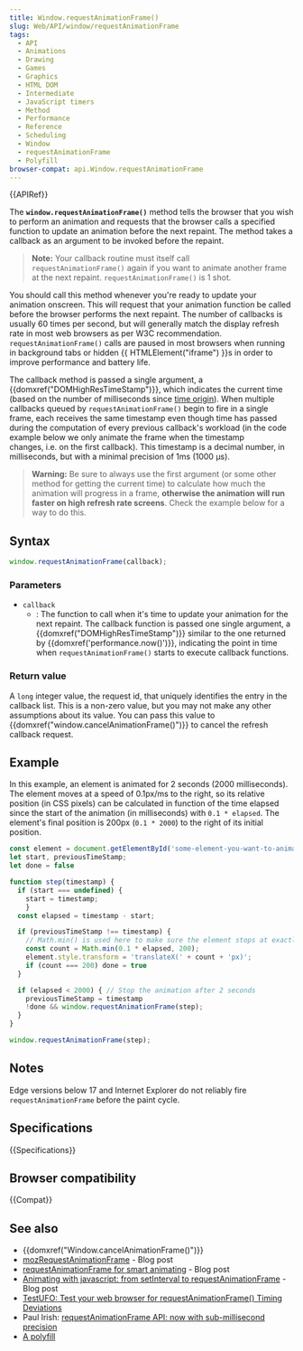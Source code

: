 ```yaml
---
title: Window.requestAnimationFrame()
slug: Web/API/window/requestAnimationFrame
tags:
  - API
  - Animations
  - Drawing
  - Games
  - Graphics
  - HTML DOM
  - Intermediate
  - JavaScript timers
  - Method
  - Performance
  - Reference
  - Scheduling
  - Window
  - requestAnimationFrame
  - Polyfill
browser-compat: api.Window.requestAnimationFrame
---
```

{{APIRef}}

The **`window.requestAnimationFrame()`** method tells the
browser that you wish to perform an animation and requests that the browser calls a
specified function to update an animation before the next repaint. The method takes a
callback as an argument to be invoked before the repaint.

> **Note:** Your callback routine must itself call
> `requestAnimationFrame()` again if you want to animate another frame at the
> next repaint. `requestAnimationFrame()` is 1 shot.

You should call this method whenever you're ready to update your animation onscreen.
This will request that your animation function be called before the browser performs the
next repaint. The number of callbacks is usually 60 times per second, but will generally
match the display refresh rate in most web browsers as per W3C recommendation.
`requestAnimationFrame()` calls are paused in most browsers when running in
background tabs or hidden {{ HTMLElement("iframe") }}s in order to improve performance
and battery life.

The callback method is passed a single argument, a {{domxref("DOMHighResTimeStamp")}},
which indicates the current time (based on the number of milliseconds since [time origin](/en-US/docs/Web/API/DOMHighResTimeStamp#the_time_origin)). When
multiple callbacks queued by `requestAnimationFrame()` begin to fire in a
single frame, each receives the same timestamp even though time has passed during the
computation of every previous callback's workload (in the code example below we only
animate the frame when the timestamp changes, i.e. on the first callback). This
timestamp is a decimal number, in milliseconds, but with a minimal precision of 1ms
(1000 µs).

> **Warning:** Be sure to always use the first argument (or some other method for getting the
> current time) to calculate how much the animation will progress in a frame,
> **otherwise the animation will run faster on high refresh rate screens**.
> Check the example below for a way to do this.

## Syntax

```js
window.requestAnimationFrame(callback);
```

### Parameters

- `callback`
  - : The function to call when it's time to update your animation for the next repaint.
    The callback function is passed one single argument, a
    {{domxref("DOMHighResTimeStamp")}} similar to the one returned by
    {{domxref('performance.now()')}}, indicating the point in time when
    `requestAnimationFrame()` starts to execute callback functions.

### Return value

A `long` integer value, the request id, that uniquely identifies the entry
in the callback list. This is a non-zero value, but you may not make any other
assumptions about its value. You can pass this value to
{{domxref("window.cancelAnimationFrame()")}} to cancel the refresh callback request.

## Example

In this example, an element is animated for 2 seconds (2000 milliseconds). The element
moves at a speed of 0.1px/ms to the right, so its relative position (in CSS pixels) can
be calculated in function of the time elapsed since the start of the animation (in
milliseconds) with `0.1 * elapsed`. The element's final position is 200px
(`0.1 * 2000`) to the right of its initial position.

```js
const element = document.getElementById('some-element-you-want-to-animate');
let start, previousTimeStamp;
let done = false

function step(timestamp) {
  if (start === undefined) {
    start = timestamp;
    }
  const elapsed = timestamp - start;

  if (previousTimeStamp !== timestamp) {
    // Math.min() is used here to make sure the element stops at exactly 200px
    const count = Math.min(0.1 * elapsed, 200);
    element.style.transform = 'translateX(' + count + 'px)';
    if (count === 200) done = true
  }

  if (elapsed < 2000) { // Stop the animation after 2 seconds
    previousTimeStamp = timestamp
    !done && window.requestAnimationFrame(step);
  }
}

window.requestAnimationFrame(step);
```

## Notes

Edge versions below 17 and Internet Explorer do not reliably fire
`requestAnimationFrame` before the paint cycle.

## Specifications

{{Specifications}}

## Browser compatibility

{{Compat}}

## See also

- {{domxref("Window.cancelAnimationFrame()")}}
- [mozRequestAnimationFrame](http://weblogs.mozillazine.org/roc/archives/2010/08/mozrequestanima.html)
  \- Blog post
- [requestAnimationFrame
  for smart animating](https://paulirish.com/2011/requestanimationframe-for-smart-animating/) - Blog post
- [Animating
  with javascript: from setInterval to requestAnimationFrame](https://hacks.mozilla.org/2011/08/animating-with-javascript-from-setinterval-to-requestanimationframe/) - Blog post
- [TestUFO: Test your web
  browser for requestAnimationFrame() Timing Deviations](https://www.testufo.com/#test=animation-time-graph)
- Paul Irish: [requestAnimationFrame
  API: now with sub-millisecond precision](http://updates.html5rocks.com/2012/05/requestAnimationFrame-API-now-with-sub-millisecond-precision)
- [A polyfill](https://github.com/behnammodi/polyfill/blob/master/window.polyfill.js)
